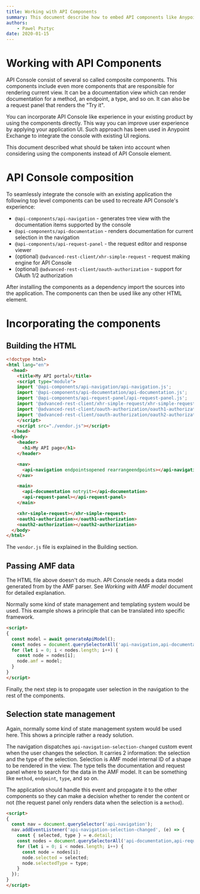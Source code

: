 ```yaml
---
title: Working with API Components
summary: This document describe how to embed API components like Anypoint Exchange by using composite components of the API Console.
authors:
    - Pawel Psztyc
date: 2020-01-15
---
```


# Working with API Components

API Console consist of several so called composite components. This components include even more components that are responsible for rendering current view. It can be a documentation view which can render documentation for a method, an endpoint, a type, and so on. It can also be a request panel that renders the "Try it".

You can incorporate API Console like experience in your existing product by using the components directly. This way you can improve user experience by applying your application UI. Such approach has been used in Anypoint Exchange to integrate the console with existing UI regions.

This document described what should be taken into account when considering using the components instead of API Console element.

# API Console composition

To seamlessly integrate the console with an existing application the following top level components can be used to recreate API Console's experience:

-   `@api-components/api-navigation` - generates tree view with the documentation items supported by the console
-   `@api-components/api-documentation` - renders documentation for current selection in the navigation
-   `@api-components/api-request-panel` - the request editor and response viewer
-   (optional) `@advanced-rest-client/xhr-simple-request` - request making engine for API Console
-   (optional) `@advanced-rest-client/oauth-authorization` - support for OAuth 1/2 authorization

After installing the components as a dependency import the sources into the application. The components can then be used like any other HTML element.

# Incorporating the components

## Building the HTML

```html
<!doctype html>
<html lang="en">
  <head>
    <title>My API portal</title>
    <script type="module">
    import '@api-components/api-navigation/api-navigation.js';
    import '@api-components/api-documentation/api-documentation.js';
    import '@api-components/api-request-panel/api-request-panel.js';
    import '@advanced-rest-client/xhr-simple-request/xhr-simple-request.js';
    import '@advanced-rest-client/oauth-authorization/oauth1-authorization.js';
    import '@advanced-rest-client/oauth-authorization/oauth2-authorization.js';
    </script>
    <script src="./vendor.js"></script>
  </head>
  <body>
    <header>
      <h1>My API page</h1>
    </header>

    <nav>
      <api-navigation endpointsopened rearrangeendpoints></api-navigation>
    </nav>

    <main>
      <api-documentation notryit></api-documentation>
      <api-request-panel></api-request-panel>
    </main>

    <xhr-simple-request></xhr-simple-request>
    <oauth1-authorization></oauth1-authorization>
    <oauth2-authorization></oauth2-authorization>
  </body>
</html>
```

The `vendor.js` file is explained in the Building section.

## Passing AMF data

The HTML file above doesn't do much. API Console needs a data model generated from by the AMF parser. See _Working with AMF model_ document for detailed explanation.

Normally some kind of state management and templating system would be used. This example shows a principle that can be translated into specific framework.

```html
<script>
{
  const model = await generateApiModel();
  const nodes = document.querySelectorAll('api-navigation,api-documentation,api-request-panel');
  for (let i = 0; i < nodes.length; i++) {
    const node = nodes[i];
    node.amf = model;
  }
}
</script>
```

Finally, the next step is to propagate user selection in the navigation to the rest of the components.

## Selection state management

Again, normally some kind of state management system would be used here. This shows a principle rather a ready solution.

The navigation dispatches `api-navigation-selection-changed` custom event when the user changes the selection. It carries 2 information: the selection and the type of the selection.
Selection is AMF model internal ID of a shape to be rendered in the view. The type tells the documentation and request panel where to search for the data in the AMF model. It can be something like `method`, `endpoint`, `type`, and so on.

The application should handle this event and propagate it to the other components so they can make a decision whether to render the content or not (the request panel only renders data when the selection is a `method`).

```html
<script>
{
  const nav = document.querySelector('api-navigation');
  nav.addEventListener('api-navigation-selection-changed', (e) => {
    const { selected, type } = e.detail;
    const nodes = document.querySelectorAll('api-documentation,api-request-panel');
    for (let i = 0; i < nodes.length; i++) {
      const node = nodes[i];
      node.selected = selected;
      node.selectedType = type;
    }
  });
}
</script>
```
